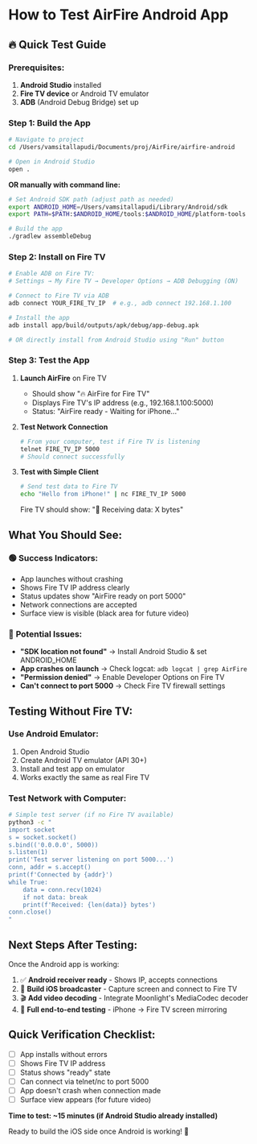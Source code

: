 # How to Test AirFire Android App

## 🔥 Quick Test Guide

### Prerequisites:
1. **Android Studio** installed
2. **Fire TV device** or Android TV emulator
3. **ADB** (Android Debug Bridge) set up

### Step 1: Build the App

```bash
# Navigate to project
cd /Users/vamsitallapudi/Documents/proj/AirFire/airfire-android

# Open in Android Studio
open .
```

**OR manually with command line:**

```bash
# Set Android SDK path (adjust path as needed)
export ANDROID_HOME=/Users/vamsitallapudi/Library/Android/sdk
export PATH=$PATH:$ANDROID_HOME/tools:$ANDROID_HOME/platform-tools

# Build the app
./gradlew assembleDebug
```

### Step 2: Install on Fire TV

```bash
# Enable ADB on Fire TV:
# Settings → My Fire TV → Developer Options → ADB Debugging (ON)

# Connect to Fire TV via ADB
adb connect YOUR_FIRE_TV_IP  # e.g., adb connect 192.168.1.100

# Install the app
adb install app/build/outputs/apk/debug/app-debug.apk

# OR directly install from Android Studio using "Run" button
```

### Step 3: Test the App

1. **Launch AirFire** on Fire TV
   - Should show "🔥 AirFire for Fire TV" 
   - Displays Fire TV's IP address (e.g., 192.168.1.100:5000)
   - Status: "AirFire ready - Waiting for iPhone..."

2. **Test Network Connection**
   ```bash
   # From your computer, test if Fire TV is listening
   telnet FIRE_TV_IP 5000
   # Should connect successfully
   ```

3. **Test with Simple Client**
   ```bash
   # Send test data to Fire TV
   echo "Hello from iPhone!" | nc FIRE_TV_IP 5000
   ```
   
   Fire TV should show: "📡 Receiving data: X bytes"

## What You Should See:

### 🟢 **Success Indicators:**
- App launches without crashing
- Shows Fire TV IP address clearly
- Status updates show "AirFire ready on port 5000"
- Network connections are accepted
- Surface view is visible (black area for future video)

### 🔴 **Potential Issues:**
- **"SDK location not found"** → Install Android Studio & set ANDROID_HOME
- **App crashes on launch** → Check logcat: `adb logcat | grep AirFire`
- **"Permission denied"** → Enable Developer Options on Fire TV
- **Can't connect to port 5000** → Check Fire TV firewall settings

## Testing Without Fire TV:

### Use Android Emulator:
1. Open Android Studio
2. Create Android TV emulator (API 30+)
3. Install and test app on emulator
4. Works exactly the same as real Fire TV

### Test Network with Computer:
```bash
# Simple test server (if no Fire TV available)
python3 -c "
import socket
s = socket.socket()
s.bind(('0.0.0.0', 5000))
s.listen(1)
print('Test server listening on port 5000...')
conn, addr = s.accept()
print(f'Connected by {addr}')
while True:
    data = conn.recv(1024)
    if not data: break
    print(f'Received: {len(data)} bytes')
conn.close()
"
```

## Next Steps After Testing:

Once the Android app is working:

1. ✅ **Android receiver ready** - Shows IP, accepts connections
2. 🔄 **Build iOS broadcaster** - Capture screen and connect to Fire TV
3. 🎬 **Add video decoding** - Integrate Moonlight's MediaCodec decoder
4. 🚀 **Full end-to-end testing** - iPhone → Fire TV screen mirroring

## Quick Verification Checklist:

- [ ] App installs without errors
- [ ] Shows Fire TV IP address  
- [ ] Status shows "ready" state
- [ ] Can connect via telnet/nc to port 5000
- [ ] App doesn't crash when connection made
- [ ] Surface view appears (for future video)

**Time to test: ~15 minutes (if Android Studio already installed)**

Ready to build the iOS side once Android is working! 🚀